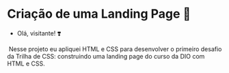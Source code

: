 # Criação de uma Landing Page :house_with_garden:

- Olá, visitante! :heavy_heart_exclamation:

​ Nesse projeto eu apliquei HTML e CSS para desenvolver o primeiro desafio da Trilha de CSS: construindo uma landing page do curso da DIO com HTML e CSS.
